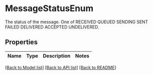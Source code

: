 # MessageStatusEnum

The status of the message. One of RECEIVED QUEUED SENDING SENT FAILED DELIVERED ACCEPTED UNDELIVERED.

## Properties

Name | Type | Description | Notes
------------ | ------------- | ------------- | -------------

[[Back to Model list]](../README.md#documentation-for-models) [[Back to API list]](../README.md#documentation-for-api-endpoints) [[Back to README]](../README.md)


